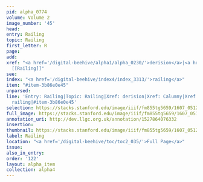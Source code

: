 ```yaml
---
pid: alpha_0774
volume: Volume 2
image_number: '45'
head:
entry: Railing
topic: Railing
first_letter: R
page:
add:
xref: "<a href='/digital-beehive/alpha1/alpha_0230/'>derision</a>|<a href='/digital-beehive/alpha1/alpha_0117/'>Calumny</a>|37
  [[Railing]]"
see:
index: "<a href='/digital-beehive/index4/index_3313/'>railing</a>"
item: "#item-3b86e0e45"
unparsed:
line: 'Entry: Railing|Topic: Railing|Xref: derision|Xref: Calumny|Xref: 37 [[Railing]]|Index:
  railing|#item-3b86e0e45'
selection: https://stacks.stanford.edu/image/iiif/fm855tg5659/1607_0512/365,2878,3003,384/full/0/default.jpg
full_image: https://stacks.stanford.edu/image/iiif/fm855tg5659/1607_0512/full/full/0/default.jpg
annotation_uri: http://dev.llgc.org.uk/annotation/1527864076332
insertion:
thumbnail: https://stacks.stanford.edu/image/iiif/fm855tg5659/1607_0512/365,2878,600,180/250,/0/default.jpg
label: Railing
location: "<a href='/digital-beehive/toc/toc2_035/'>Full Page</a>"
issue:
also_in_entry:
order: '122'
layout: alpha_item
collection: alpha4
---
```


